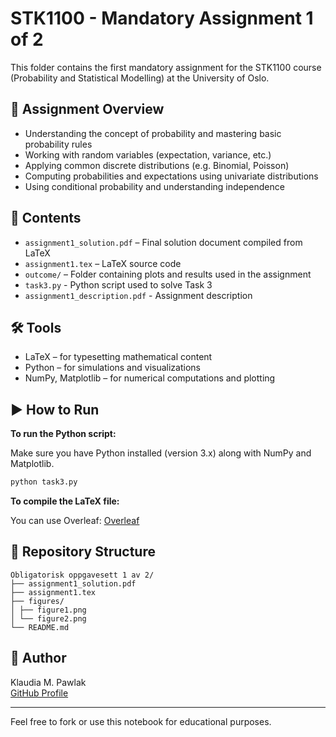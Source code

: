 # STK1100 - Mandatory Assignment 1 of 2

This folder contains the first mandatory assignment for the STK1100 course (Probability and Statistical Modelling) at the University of Oslo.

## 📝 Assignment Overview

- Understanding the concept of probability and mastering basic probability rules
- Working with random variables (expectation, variance, etc.)
- Applying common discrete distributions (e.g. Binomial, Poisson)
- Computing probabilities and expectations using univariate distributions
- Using conditional probability and understanding independence

## 📄 Contents

- `assignment1_solution.pdf` – Final solution document compiled from LaTeX
- `assignment1.tex` – LaTeX source code
- `outcome/` – Folder containing plots and results used in the assignment
- `task3.py` - Python script used to solve Task 3
- `assignment1_description.pdf` - Assignment description

## 🛠 Tools

- LaTeX – for typesetting mathematical content
- Python – for simulations and visualizations
- NumPy, Matplotlib – for numerical computations and plotting

## ▶️ How to Run

**To run the Python script:**

Make sure you have Python installed (version 3.x) along with NumPy and Matplotlib.

```bash
python task3.py
```


**To compile the LaTeX file:**

You can use Overleaf: [Overleaf](https://www.overleaf.com/)

## 📂 Repository Structure
```
Obligatorisk oppgavesett 1 av 2/
├── assignment1_solution.pdf
├── assignment1.tex
├── figures/
│ ├── figure1.png
│ └── figure2.png
└── README.md
```

## 👤 Author

Klaudia M. Pawlak  
[GitHub Profile](https://github.com/klaudiapawlak)

---

Feel free to fork or use this notebook for educational purposes.
